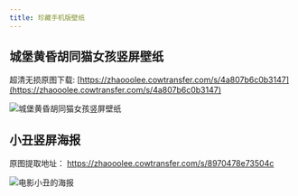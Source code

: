 ```yaml
---
title: 珍藏手机版壁纸
---
```


## 城堡黄昏胡同猫女孩竖屏壁纸

超清无损原图下载: [https://zhaooolee.cowtransfer.com/s/4a807b6c0b3147](https://zhaooolee.cowtransfer.com/s/4a807b6c0b3147)

![城堡黄昏胡同猫女孩竖屏壁纸](https://www.v2fy.com/asset/0i/jikemiji/jikemiji-md/m-wallpaper.assets/%E9%BB%84%E6%98%8F%E8%83%A1%E5%90%8C%E7%8C%AB%E5%A5%B3%E5%AD%A9.jpg)





## 小丑竖屏海报

原图提取地址： https://zhaooolee.cowtransfer.com/s/8970478e73504c

![电影小丑的海报](https://www.v2fy.com/asset/0i/jikemiji/jikemiji-md/m-wallpaper.assets/%E7%94%B5%E5%BD%B1%E5%B0%8F%E4%B8%91%E7%9A%84%E6%B5%B7%E6%8A%A5.jpg)